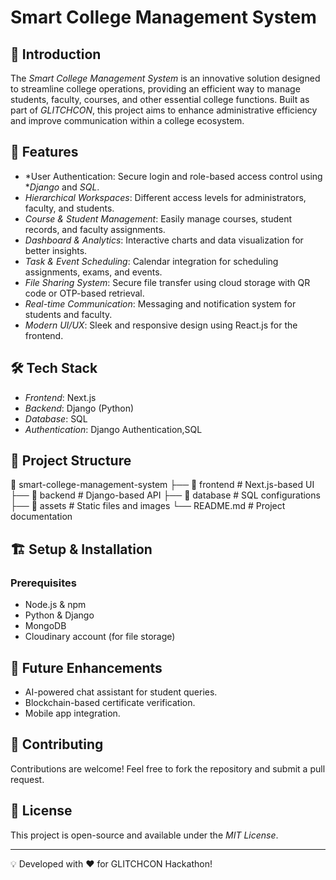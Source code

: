 # Smart College Management System

## 📌 Introduction
The *Smart College Management System* is an innovative solution designed to streamline college operations, providing an efficient way to manage students, faculty, courses, and other essential college functions. Built as part of *GLITCHCON*, this project aims to enhance administrative efficiency and improve communication within a college ecosystem.

## 🚀 Features
- *User Authentication: Secure login and role-based access control using **Django* and *SQL*.
- *Hierarchical Workspaces*: Different access levels for administrators, faculty, and students.
- *Course & Student Management*: Easily manage courses, student records, and faculty assignments.
- *Dashboard & Analytics*: Interactive charts and data visualization for better insights.
- *Task & Event Scheduling*: Calendar integration for scheduling assignments, exams, and events.
- *File Sharing System*: Secure file transfer using cloud storage with QR code or OTP-based retrieval.
- *Real-time Communication*: Messaging and notification system for students and faculty.
- *Modern UI/UX*: Sleek and responsive design using React.js for the frontend.

## 🛠 Tech Stack
- *Frontend*: Next.js
- *Backend*: Django (Python)
- *Database*: SQL
- *Authentication*: Django Authentication,SQL

## 📂 Project Structure

📁 smart-college-management-system
├── 📂 frontend  # Next.js-based UI
├── 📂 backend   # Django-based API
├── 📂 database  # SQL configurations
├── 📂 assets    # Static files and images
└── README.md    # Project documentation


## 🏗 Setup & Installation
### Prerequisites
- Node.js & npm
- Python & Django
- MongoDB
- Cloudinary account (for file storage)


## 🎯 Future Enhancements
- AI-powered chat assistant for student queries.
- Blockchain-based certificate verification.
- Mobile app integration.

## 🤝 Contributing
Contributions are welcome! Feel free to fork the repository and submit a pull request.

## 📜 License
This project is open-source and available under the *MIT License*.

---
💡 Developed with ❤ for GLITCHCON Hackathon!
